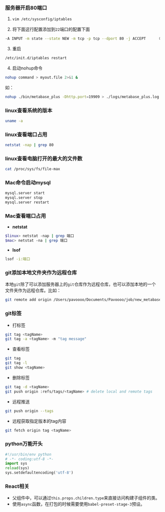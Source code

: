 ### 服务器开启80端口

1. ```bash
   vim /etc/sysconfig/iptables
   ```

2. 将下面这行配置添加到`22`端口的配置下面

```bash
-A INPUT -m state --state NEW -m tcp -p tcp --dport 80 -j ACCEPT     （允许80端口）
```

3. 重启

```bash
/etc/init.d/iptables restart
```

4. 启动nohup命令

```bash
nohup command > myout.file 2>&1 &
```

如：

```bash
nohup ./bin/metabase_plus -Dhttp.port=19909 > ./logs/metabase_plus.log 2>&1 &
```

### linux查看系统的版本

```bash
uname -a
```

### linux查看端口占用

```bash
netstat -nap | grep 80
```

### linux查看电脑打开的最大的文件数

```bash
cat /proc/sys/fs/file-max
```

### Mac命令启动mysql

```bash
mysql.server start
mysql.server stop
mysql.server restart
```

### Mac查看端口占用

- **netstat**

```bash
$linux> netstat -nap | grep 端口
$mac> netstat -na | grep 端口
```

- **lsof**

```bash
lsof -i:端口
```

### git添加本地文件夹作为远程仓库

本地`git`除了可以添加服务器上的`git`仓库作为远程仓库，也可以添加本地的一个文件夹作为远程仓库。比如：

```bash
git remote add origin /Users/pavoooo/Documents/Pavoooo/job/new_metabase/.git
```

### git标签

- 打标签

```bash
git tag <tagName>
git tag -a <tagName> -m "tag message"
```

- 查看标签

```bash
git tag 
git tag -l
git show <tagName>
```
- 删除标签

```bash
git tag -d <tagName>
git push origin :refs/tags/<tagName> # delete local and remote tags
```

- 远程推送

```bash
git push origin --tags
```

- 远程获取指定版本的tag内容

```bash
git fetch origin tag <tagName>
```

### python万能开头

```python
#!/usr/bin/env python
# -*- coding:utf-8 -*-
import sys
reload(sys)
sys.setdefaultencoding('utf-8')
```

### React相关

- 父组件中，可以通过`this.props.children.type`来直接访问构建子组件的类。
- 使用`async`函数，在打包的时候需要使用`babel-preset-stage-3`预设。